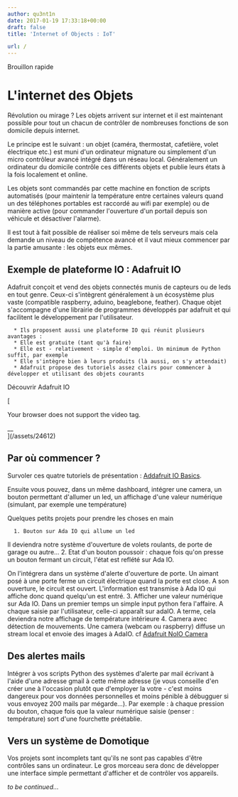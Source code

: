 ```yaml
---
author: qu3nt1n
date: 2017-01-19 17:33:18+00:00
draft: false
title: 'Internet of Objects : IoT'

url: /
---
```


Brouillon rapide




# L'internet des Objets




Révolution ou mirage ? Les objets arrivent sur internet et il est maintenant possible pour tout un chacun de contrôler de nombreuses fonctions de son domicile depuis internet.

Le principe est le suivant : un objet (caméra, thermostat, cafetière, volet électrique etc.) est muni d'un ordinateur mignature ou simplement d'un micro contrôleur avancé intégré dans un réseau local.
Généralement un ordinateur du domicile contrôle ces différents objets et publie leurs états à la fois localement et online.

Les objets sont commandés par cette machine en fonction de scripts automatisés (pour maintenir la température entre certaines valeurs quand un des téléphones portables est raccordé au wifi par exemple) ou de manière active (pour commander l'ouverture d'un portail depuis son véhicule et désactiver l'alarme).

Il est tout à fait possible de réaliser soi même de tels serveurs mais cela demande un niveau de compétence avancé et il vaut mieux commencer par la partie amusante : les objets eux mêmes.


## Exemple de plateforme IO : Adafruit IO


Adafruit conçoit et vend des objets connectés munis de capteurs ou de leds en tout genre. Ceux-ci s'intègrent généralement à un écosystème plus vaste (compatible raspberry, aduino, beaglebone, feather). Chaque objet s'accompagne d'une librairie de programmes développés par adafruit et qui facilitent le développement par l'utilisateur.



 	  * Ils proposent aussi une plateforme IO qui réunit plusieurs avantages :
 	  * Elle est gratuite (tant qu'à faire)
 	  * Elle est - relativement - simple d'emploi. Un minimum de Python suffit, par exemple
 	  * Elle s'intègre bien à leurs produits (là aussi, on s'y attendait)
 	  * Adafruit propose des tutoriels assez clairs pour commencer à développer et utilisant des objets courants

Découvrir Adafruit IO

[	 	 
 	 	 
 	 	 
 	 	 
 	 	 
 Your browser does not support the video tag.	 	 
 	 	 
 __	 	 
](/assets/24612)



## Par où commencer ?


Survoler ces quatre tutoriels de présentation : [Addafruit IO Basics](https://learn.adafruit.com/series/adafruit-io-basics).

Ensuite vous pouvez, dans un même dashboard, intégrer une camera, un bouton permettant d'allumer un led, un affichage d'une valeur numérique (simulant, par exemple une température)



Quelques petits projets pour prendre les choses en main



 	  1. Bouton sur Ada IO qui allume un led
Il deviendra notre système d'ouverture de volets roulants, de porte de garage ou autre...
 	  2. Etat d'un bouton poussoir : chaque fois qu'on presse un bouton fermant un circuit, l'état est reflété sur Ada IO.

On l'intégrera dans un système d'alerte d'ouverture de porte. Un aimant posé à une porte ferme un circuit électrique quand la porte est close. A son ouverture, le circuit est ouvert. L'information est transmise à Ada IO qui affiche donc quand quelqu'un est entré.
 	  3. Afficher une valeur numérique sur Ada IO. Dans un premier temps un simple input python fera l'affaire. A chaque saisie par l'utilisateur, celle-ci apparaît sur adaIO.
A terme, cela deviendra notre affichage de température intérieure
 	  4. Camera avec détection de mouvements. Une camera (webcam ou raspberry) diffuse un stream local et envoie des images à AdaIO. cf [Adafruit NoIO Camera](https://learn.adafruit.com/cloud-cam-connected-raspberry-pi-security-camera/pi-camera-setup?view=all)



## Des alertes mails


Intégrer à vos scripts Python des systèmes d'alerte par mail écrivant à l'aide d'une adresse gmail à cette même adresse (je vous conseille d'en créer une à l'occasion plutôt que d'employer la votre - c'est moins dangereux pour vos données personnelles et moins pénible à débugguer si vous envoyez 200 mails par mégarde...).
Par exemple : à chaque pression du bouton, chaque fois que la valeur numérique saisie (penser : température) sort d'une fourchette préétablie.


## Vers un système de Domotique


Vos projets sont incomplets tant qu'ils ne sont pas capables d'être contrôles sans un ordinateur. Le gros morceau sera donc de développer une interface simple permettant d'afficher et de contrôler vos appareils.

_to be continued..._
